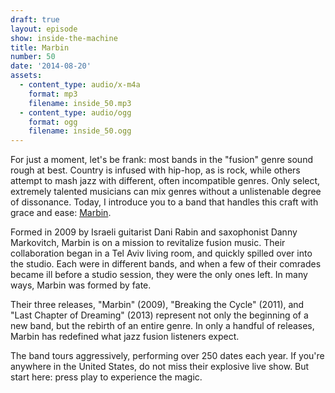 ```yaml
---
draft: true
layout: episode
show: inside-the-machine
title: Marbin
number: 50
date: '2014-08-20'
assets:
  - content_type: audio/x-m4a
    format: mp3
    filename: inside_50.mp3
  - content_type: audio/ogg
    format: ogg
    filename: inside_50.ogg
---
```

For just a moment, let's be frank: most bands in the "fusion" genre sound rough at best. Country is infused with hip-hop, as is rock, while others attempt to mash jazz with different, often incompatible genres. Only select, extremely talented musicians can mix genres without a unlistenable degree of dissonance. Today, I introduce you to a band that handles this craft with grace and ease: [Marbin](http://marbinmusic.com).

Formed in 2009 by Israeli guitarist Dani Rabin and saxophonist Danny Markovitch, Marbin is on a mission to revitalize fusion music. Their collaboration began in a Tel Aviv living room, and quickly spilled over into the studio. Each were in different bands, and when a few of their comrades became ill before a studio session, they were the only ones left. In many ways, Marbin was formed by fate. 

Their three releases, "Marbin" (2009), "Breaking the Cycle" (2011), and "Last Chapter of Dreaming" (2013) represent not only the beginning of a new band, but the rebirth of an entire genre. In only a handful of releases, Marbin has redefined what jazz fusion listeners expect.

The band tours aggressively, performing over 250 dates each year. If you're anywhere in the United States, do not miss their explosive live show. But start here: press play to experience the magic.